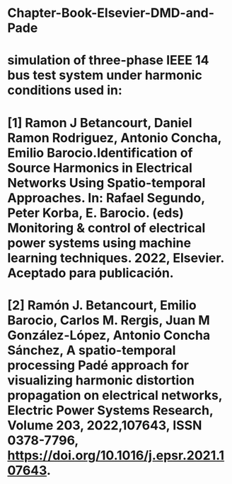# Chapter-Book-Elsevier-DMD-and-Pade
# simulation of three-phase IEEE 14 bus test system under harmonic conditions used in:

# [1] Ramon J Betancourt, Daniel Ramon Rodriguez, Antonio Concha, Emilio Barocio.Identification of Source Harmonics in Electrical Networks Using Spatio-temporal Approaches. In: Rafael Segundo, Peter Korba, E. Barocio. (eds) Monitoring & control of electrical power systems using machine learning techniques. 2022, Elsevier. Aceptado para publicación.
# [2] Ramón J. Betancourt, Emilio Barocio, Carlos M. Rergis, Juan M González-López, Antonio Concha Sánchez, A spatio-temporal processing Padé approach for visualizing harmonic distortion propagation on electrical networks, Electric Power Systems Research, Volume 203, 2022,107643, ISSN 0378-7796, https://doi.org/10.1016/j.epsr.2021.107643.
